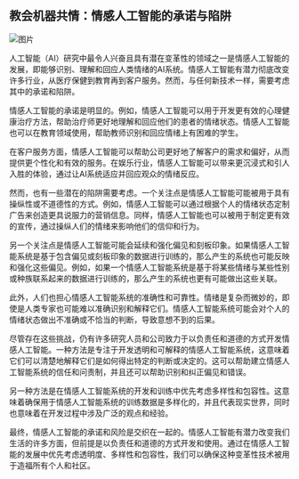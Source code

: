 ## 教会机器共情：情感人工智能的承诺与陷阱

![图片](../Images/image-C3WYIVK6.png)

人工智能（AI）研究中最令人兴奋且具有潜在变革性的领域之一是情感人工智能的发展，即能够识别、理解和回应人类情绪的AI系统。情感人工智能有潜力彻底改变许多行业，从医疗保健到教育再到客户服务。然而，与任何新技术一样，需要考虑其中的承诺和陷阱。

情感人工智能的承诺是明显的。例如，情感人工智能可以用于开发更有效的心理健康治疗方法，帮助治疗师更好地理解和回应他们的患者的情绪状态。情感人工智能也可以在教育领域使用，帮助教师识别和回应情绪上有困难的学生。

在客户服务方面，情感人工智能可以帮助公司更好地了解客户的需求和偏好，从而提供更个性化和有效的服务。在娱乐行业，情感人工智能可以带来更沉浸式和引人入胜的体验，通过让AI系统适应并回应观众的情绪反应。

然而，也有一些潜在的陷阱需要考虑。一个关注点是情感人工智能可能被用于具有操纵性或不道德性的方式。例如，情感人工智能可以通过根据个人的情绪状态定制广告来创造更具说服力的营销信息。同样，情感人工智能也可以被用于制定更有效的宣传，通过操纵人们的情绪来影响他们的信仰和行为。

另一个关注点是情感人工智能可能会延续和强化偏见和刻板印象。如果情感人工智能系统是基于包含偏见或刻板印象的数据进行训练的，那么产生的系统也可能反映和强化这些偏见。例如，如果一个情感人工智能系统是基于将某些情绪与某些性别或种族联系起来的数据进行训练的，那么产生的系统也更有可能做出这些关联。

此外，人们也担心情感人工智能系统的准确性和可靠性。情绪是复杂而微妙的，即使是人类专家也可能难以准确识别和解释它们。情感人工智能系统可能会对个人的情绪状态做出不准确或不恰当的判断，导致意想不到的后果。

尽管存在这些挑战，仍有许多研究人员和公司致力于以负责任和道德的方式开发情感人工智能。一种方法是专注于开发透明和可解释的情感人工智能系统，这意味着它们可以清楚地解释它们是如何得出特定的判断或决定的。这可以帮助建立情感人工智能系统的信任和问责制，并且还可以帮助识别和纠正偏见和错误。

另一种方法是在情感人工智能系统的开发和训练中优先考虑多样性和包容性。这意味着确保用于情感人工智能系统的训练数据是多样化的，并且代表现实世界，同时也意味着在开发过程中涉及广泛的观点和经验。

最终，情感人工智能的承诺和风险是交织在一起的。情感人工智能有潜力改变我们生活的许多方面，但前提是以负责任和道德的方式开发和使用。通过在情感人工智能的发展中优先考虑透明度、多样性和包容性，我们可以确保这种变革性技术被用于造福所有个人和社区。
